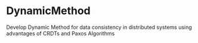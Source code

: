 # DynamicMethod
Develop Dynamic Method for data consistency in distributed systems using advantages of CRDTs and Paxos Algorithms
